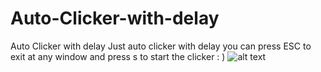 # Auto-Clicker-with-delay
Auto Clicker with delay
Just auto clicker with delay you can press ESC to exit at any window and press s to start the clicker : ) 
![alt text](https://media.discordapp.net/attachments/874635135969026059/1149308230112133121/image.png)
